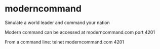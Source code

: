 # moderncommand
Simulate a world leader and command your nation

Modern command can be accessed at moderncommand.com port 4201

From a command line: telnet moderncommand.com 4201
